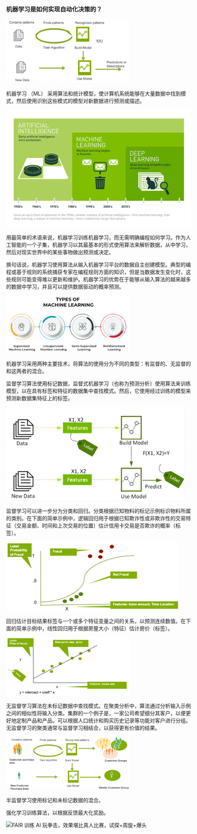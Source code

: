 ### 机器学习是如何实现自动化决策的？

<img src="imgs/img-1-16824901305325.png" alt="ML试图在大量数据中找到模式。" style="zoom: 33%;" />

机器学习 （ML） 采用算法和统计模型，使计算机系统能够在大量数据中找到模式，然后使用识别这些模式的模型对新数据进行预测或描述。

<img src="imgs/img-2-16824901331527.png" alt="人工智能、机器学习和深度学习的发展。" style="zoom: 50%;" />

用最简单的术语来说，机器学习训练机器学习，而无需明确编程如何学习。作为人工智能的一个子集，机器学习以其最基本的形式使用算法来解析数据，从中学习，然后对现实世界中的某些事物做出预测或决定。

换句话说，机器学习使用算法从输入机器学习平台的数据自主创建模型。典型的编程或基于规则的系统捕获专家在编程规则方面的知识，但是当数据发生变化时，这些规则可能变得难以更新和维护。机器学习的优势在于能够从输入算法的越来越多的数据中学习，并且可以提供数据驱动的概率预测。

<img src="imgs/Types-of-Machine-Learning-1.png" style="zoom: 33%;" />

机器学习采用两种主要技术，将算法的使用分为不同的类型：有监督的、无监督的和这两者的混合。

监督学习算法使用标记数据，监督式机器学习（也称为预测分析）使用算法来训练模型，以在具有标签和特征的数据集中查找模式。然后，它使用经过训练的模型来预测新数据集特征上的标签。

<img src="imgs/img-3.png" alt="训练预测标签的模型。" style="zoom: 50%;" />

监督学习可以进一步分为分类和回归。分类根据已知物料的标记示例标识物料所属的类别。在下面的简单示例中，逻辑回归用于根据已知欺诈性或非欺诈性的交易特征（交易金额、时间和上次交易的位置）估计信用卡交易是否欺诈的概率（标签）。

<img src="imgs/img-4.png" alt="分类。" style="zoom: 50%;" />

回归估计目标结果标签与一个或多个特征变量之间的关系，以预测连续数值。在下面的简单示例中，线性回归用于根据房屋大小（特征）估计房价（标签）。

<img src="imgs/img-5.png" alt="回归。" style="zoom: 33%;" />

无监督学习算法在未标记数据中查找模式。在聚类分析中，算法通过分析输入示例之间的相似性将输入分类。集群的一个例子是，一家公司希望细分其客户，以便更好地定制产品和产品。可以根据人口统计和购买历史记录等功能对客户进行分组。无监督学习的聚类通常与监督学习相结合，以获得更有价值的结果。

<img src="imgs/img-6.png" alt="聚类。" style="zoom:33%;" />

半监督学习使用标记和未标记数据的混合。

强化学习训练算法，以根据反馈最大化奖励。

![FAIR 训练 AI 玩拳击，效果堪比真人比赛，试探+周旋+爆头](file://E:\StudyMaterials\%E5%90%8C%E6%AD%A5%E7%A9%BA%E9%97%B4\%E7%9F%AD%E8%A7%86%E9%A2%91%E6%8E%A8%E5%B9%BF\%E4%B8%80%E5%9B%BE%E8%AF%BB%E6%87%82%E6%9C%BA%E5%99%A8%E5%AD%A6%E4%B9%A0%EF%BC%81%E7%A7%92%E6%87%82%E6%9C%BA%E5%99%A8%E5%AD%A6%E4%B9%A0%E7%9A%84%E5%9F%BA%E6%9C%AC%E6%A6%82%E5%BF%B5%EF%BC%81%E4%B8%8D%E7%9C%8B%E5%90%8E%E6%82%94%EF%BC%81\imgs\90.gif?lastModify=1682491149)
